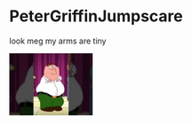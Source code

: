 # PeterGriffinJumpscare
look meg my arms are tiny

<img src="logo.png" width="150" alt="the mod's logo" />
